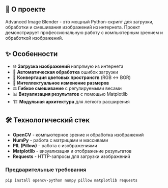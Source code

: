 ## 📖 О проекте

Advanced Image Blender - это мощный Python-скрипт для загрузки, обработки и смешивания изображений из интернета. Проект демонстрирует профессиональную работу с компьютерным зрением и обработкой изображений.

## ✨ Особенности

- 🌐 **Загрузка изображений** напрямую из интернета
- 🎯 **Автоматическая обработка** ошибок загрузки
- 🔄 **Конвертация цветовых пространств** (RGB ↔ BGR)
- 📏 **Интеллектуальное изменение размеров**
- ⚖️ **Гибкое смешивание** с регулируемыми весами
- 📊 **Визуализация результатов** с помощью Matplotlib
- 🏗️ **Модульная архитектура** для легкого расширения

## 🛠️ Технологический стек

- **OpenCV** - компьютерное зрение и обработка изображений
- **NumPy** - работа с матрицами и массивами
- **PIL (Pillow)** - работа с изображениями
- **Matplotlib** - визуализация и отображение результатов
- **Requests** - HTTP-запросы для загрузки изображений

### Предварительные требования
```bash
pip install opencv-python numpy pillow matplotlib requests
